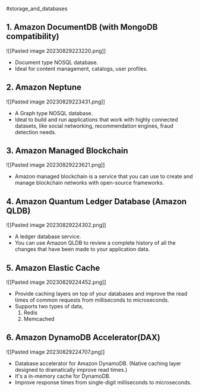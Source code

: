 #storage_and_databases 
## 1. Amazon DocumentDB (with MongoDB compatibility)
![[Pasted image 20230829223220.png]]
- Document type NOSQL database. 
- Ideal for content management, catalogs, user profiles.

## 2. Amazon Neptune
![[Pasted image 20230829223431.png]]
- A Graph type NOSQL database.
- Ideal to build and run applications that work with highly connected datasets, like social networking, recommendation engines, fraud detection needs.

## 3. Amazon Managed Blockchain
![[Pasted image 20230829223621.png]]
- Amazon managed blockchain is a service that you can use to create and manage blockchain networks with open-source frameworks.
## 4. Amazon Quantum Ledger Database (Amazon QLDB)
![[Pasted image 20230829224302.png]]
- A ledger database service.
- You can use Amazon QLDB to review a complete history of all the changes that have been made to your application data.

## 5. Amazon Elastic Cache
![[Pasted image 20230829224452.png]]
- Provide caching layers on top of your databases and improve the read times of common requests from milliseconds to microseconds.
- Supports two types of data,
	1. Redis
	2. Memcached

## 6. Amazon DynamoDB Accelerator(DAX)
![[Pasted image 20230829224707.png]]
- Database accelerator for Amazon DynamoDB. (Native caching layer designed to dramatically improve read times.)
- It's a in-memory cache for DynamoDB.
- Improve response times from single-digit milliseconds to microseconds.

